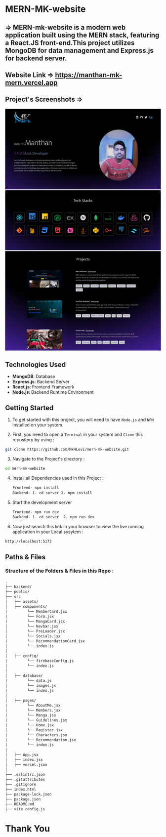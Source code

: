 # MERN-MK-website

## => MERN-mk-website is a modern web application built using the MERN stack, featuring a React.JS front-end.This project utilizes MongoDB for data management and Express.js for backend server.

## Website Link => https://manthan-mk-mern.vercel.app

## Project's Screenshots =>

![image](./src/assets/img/ss1.png)
![image](./src/assets/img/ss2.png)
![image](./src/assets/img/ss3.png)

## Technologies Used

- **MongoDB**: Database
- **Express.js**: Backend Server
- **React.js**: Frontend Framework
- **Node.js**: Backend Runtime Environment

<h2>Getting Started</h2>

1. To get started with this project, you will need to have `Node.js` and `NPM` installed on your system.

2. First, you need to open a `Terminal` in your system and `Clone` this repository by using :

```bash
git clone https://github.com/Mk4Levi/mern-mk-website.git
```

3. Navigate to the Project's directory :

```bash
cd mern-mk-website
```

4. Install all Dependencies used in this Project :

   ```sh
   Frontend- npm install
   Backend- 1. cd server 2. npm install

   ```

5. Start the development server

   ```sh
   Frontend- npm run dev
   Backend- 1. cd server  2. npm run dev
   ```

6. Now just search this link in your browser to view the live running application in your Local sysytem :

```bash
http://localhost:5173
```

<h2>Paths & Files</h2>

### Structure of the Folders & Files in this Repo :

```text
.
├── backend/
├── public/
├── src
│   ├── assets/
│   ├── components/
|         └── MemberCard.jsx
|         └── Form.jsx
|         └── MangaCard.jsx
│         └── Navbar.jsx
│         └── PreLoader.jsx
│         └── Socials.jsx
|         └── RecommendationCard.jsx
│         └── index.js
│
│   ├── config/
|         └── firebaseConfig.js
│         └── index.js
│
│   ├── database/
|         └── data.js
│         └── images.js
|         └── index.js
│
│   ├── pages/
|         └── AboutMe.jsx
│         └── Members.jsx
|         └── Manga.jsx
|         └── Guidelines.jsx
|         └── Home.jsx
│         └── Register.jsx
|         └── Characters.jsx
|         └── Recommendation.jsx
|         └── index.js
|
│   ├── App.jsx
│   ├── index.jsx
│   ├── vercel.json
│
├── .eslintrc.json
├── .gitattributes
├── .gitignore
├── index.html
├── package-lock.json
├── package.json
├── README.md
├── vite.config.js

```

# Thank You
